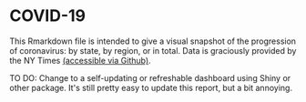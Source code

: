 # COVID-19

This Rmarkdown file is intended to give a visual snapshot of the progression of coronavirus: by state, by region, or in total. Data is graciously provided by the NY Times [(accessible via Github)](https://github.com/nytimes/covid-19-data).

TO DO: Change to a self-updating or refreshable dashboard using Shiny or other package. It's still pretty easy to update this report, but a bit annoying.
